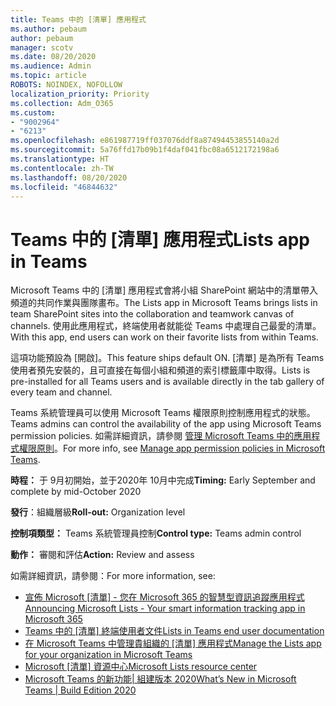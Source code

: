 ```yaml
---
title: Teams 中的 [清單] 應用程式
ms.author: pebaum
author: pebaum
manager: scotv
ms.date: 08/20/2020
ms.audience: Admin
ms.topic: article
ROBOTS: NOINDEX, NOFOLLOW
localization_priority: Priority
ms.collection: Adm_O365
ms.custom:
- "9002964"
- "6213"
ms.openlocfilehash: e861987719ff037076ddf8a87494453855140a2d
ms.sourcegitcommit: 5a76ffd17b09b1f4daf041fbc08a6512172198a6
ms.translationtype: HT
ms.contentlocale: zh-TW
ms.lasthandoff: 08/20/2020
ms.locfileid: "46844632"
---
```

# <a name="lists-app-in-teams"></a><span data-ttu-id="1102b-102">Teams 中的 [清單] 應用程式</span><span class="sxs-lookup"><span data-stu-id="1102b-102">Lists app in Teams</span></span>

<span data-ttu-id="1102b-103">Microsoft Teams 中的 [清單] 應用程式會將小組 SharePoint 網站中的清單帶入頻道的共同作業與團隊畫布。</span><span class="sxs-lookup"><span data-stu-id="1102b-103">The Lists app in Microsoft Teams brings lists in team SharePoint sites into the collaboration and teamwork canvas of channels.</span></span> <span data-ttu-id="1102b-104">使用此應用程式，終端使用者就能從 Teams 中處理自己最愛的清單。</span><span class="sxs-lookup"><span data-stu-id="1102b-104">With this app, end users can work on their favorite lists from within Teams.</span></span>  

<span data-ttu-id="1102b-105">這項功能預設為 [開啟]。</span><span class="sxs-lookup"><span data-stu-id="1102b-105">This feature ships default ON.</span></span> <span data-ttu-id="1102b-106">[清單] 是為所有 Teams 使用者預先安裝的，且可直接在每個小組和頻道的索引標籤庫中取得。</span><span class="sxs-lookup"><span data-stu-id="1102b-106">Lists is pre-installed for all Teams users and is available directly in the tab gallery of every team and channel.</span></span>  

<span data-ttu-id="1102b-107">Teams 系統管理員可以使用 Microsoft Teams 權限原則控制應用程式的狀態。</span><span class="sxs-lookup"><span data-stu-id="1102b-107">Teams admins can control the availability of the app using Microsoft Teams permission policies.</span></span> <span data-ttu-id="1102b-108">如需詳細資訊，請參閱 [管理 Microsoft Teams 中的應用程式權限原則](https://docs.microsoft.com/microsoftteams/teams-app-permission-policies)。</span><span class="sxs-lookup"><span data-stu-id="1102b-108">For more info, see [Manage app permission policies in Microsoft Teams](https://docs.microsoft.com/microsoftteams/teams-app-permission-policies).</span></span>

<span data-ttu-id="1102b-109">**時程：** 于 9月初開始，並于2020年 10月中完成</span><span class="sxs-lookup"><span data-stu-id="1102b-109">**Timing:** Early September and complete by mid-October 2020</span></span>  

<span data-ttu-id="1102b-110">**發行**：組織層級</span><span class="sxs-lookup"><span data-stu-id="1102b-110">**Roll-out:** Organization level</span></span>  

<span data-ttu-id="1102b-111">**控制項類型：** Teams 系統管理員控制</span><span class="sxs-lookup"><span data-stu-id="1102b-111">**Control type:**  Teams admin control</span></span>  

<span data-ttu-id="1102b-112">**動作：**  審閱和評估</span><span class="sxs-lookup"><span data-stu-id="1102b-112">**Action:**  Review and assess</span></span>

<span data-ttu-id="1102b-113">如需詳細資訊，請參閱：</span><span class="sxs-lookup"><span data-stu-id="1102b-113">For more information, see:</span></span> 

- <span data-ttu-id="1102b-114">[宣佈 Microsoft [清單] - 您在 Microsoft 365 的智慧型資訊追蹤應用程式](https://techcommunity.microsoft.com/t5/microsoft-365-blog/announcing-microsoft-lists-your-smart-information-tracking-app/ba-p/1372233)</span><span class="sxs-lookup"><span data-stu-id="1102b-114">[Announcing Microsoft Lists - Your smart information tracking app in Microsoft 365](https://techcommunity.microsoft.com/t5/microsoft-365-blog/announcing-microsoft-lists-your-smart-information-tracking-app/ba-p/1372233)</span></span>
- <span data-ttu-id="1102b-115">[Teams 中的 [清單] 終端使用者文件](https://support.microsoft.com/office/get-started-with-lists-in-microsoft-taeams-c971e46b-b36c-491b-9c35-efeddd0297db)</span><span class="sxs-lookup"><span data-stu-id="1102b-115">[Lists in Teams end user documentation](https://support.microsoft.com/office/get-started-with-lists-in-microsoft-taeams-c971e46b-b36c-491b-9c35-efeddd0297db)</span></span>
- <span data-ttu-id="1102b-116">[在 Microsoft Teams 中管理貴組織的 [清單] 應用程式](https://docs.microsoft.com/microsoftteams/manage-lists-app)</span><span class="sxs-lookup"><span data-stu-id="1102b-116">[Manage the Lists app for your organization in Microsoft Teams](https://docs.microsoft.com/microsoftteams/manage-lists-app)</span></span>
- <span data-ttu-id="1102b-117">[Microsoft [清單] 資源中心](https://aka.ms/MSLists)</span><span class="sxs-lookup"><span data-stu-id="1102b-117">[Microsoft Lists resource center](https://aka.ms/MSLists)</span></span>
- [<span data-ttu-id="1102b-118">Microsoft Teams 的新功能| 組建版本 2020</span><span class="sxs-lookup"><span data-stu-id="1102b-118">What’s New in Microsoft Teams | Build Edition 2020</span></span>](https://techcommunity.microsoft.com/t5/microsoft-teams-blog/what-s-new-in-microsoft-teams-build-edition-2020/ba-p/1394224)